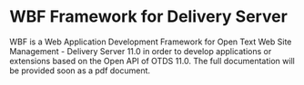WBF Framework for Delivery Server 
=================================

WBF is a Web Application Development Framework for Open Text Web Site Management - Delivery Server 11.0 in order to develop applications or extensions based on the Open API of OTDS 11.0. The full documentation will be provided soon as a pdf document.
